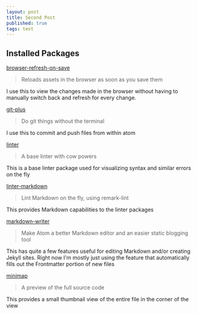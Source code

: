 ```yaml
---
layout: post
title: Second Post
published: true
tags: test
---
```


## Installed Packages

[browser-refresh-on-save](https://atom.io/packages/browser-refresh-on-save)

>Reloads assets in the browser as soon as you save them

I use this to view the changes made in the browser without having
to manually switch back and refresh for every change.

[git-plus](https://atom.io/packages/git-plus)

>Do git things without the terminal

I use this to commit and push files from within atom

[linter](https://atom.io/packages/linter)

>A base linter with cow powers

This is a base linter package used for visualizing syntax and
similar errors on the fly

[linter-markdown](https://atom.io/packages/linter-markdown)

>Lint Markdown on the fly, using remark-lint

This provides Markdown capabilities to the linter packages

[markdown-writer](https://atom.io/packages/markdown-writer)

>Make Atom a better Markdown editor and an easier static blogging tool

This has quite a few features useful for editing Markdown and/or creating Jekyll
sites.  Right now I'm mostly just using the feature that automatically
fills out the Frontmatter portion of new files

[minimap](https://atom.io/packages/minimap)

>A preview of the full source code

This provides a small thumbnail view of the entire file in the
corner of the view
